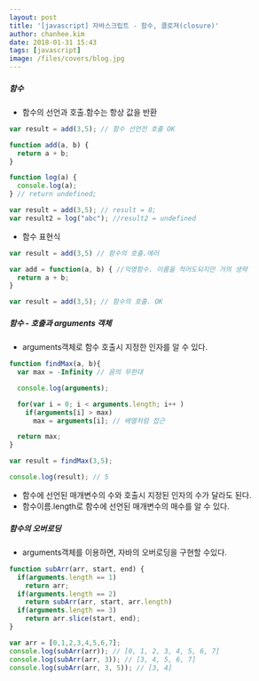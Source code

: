 ```yaml
---
layout: post
title: '[javascript] 자바스크립트 - 함수, 클로져(closure)'
author: chanhee.kim
date: 2018-01-31 15:43
tags: [javascript]
image: /files/covers/blog.jpg
---
```


##### 함수
- 함수의 선언과 호출.함수는 항상 값을 반환

``` javascript
var result = add(3,5); // 함수 선언전 호출 OK

function add(a, b) {
  return a + b;
}

function log(a) {
  console.log(a);
} // return undefined;

var result = add(3,5); // result = 8;
var result2 = log("abc"); //result2 = undefined
```

- 함수 표현식

``` javascript
var result = add(3,5) // 함수의 호출.에러

var add = function(a, b) { //익명함수. 이름을 적어도되지만 거의 생략
  return a + b;
}

var result = add(3,5); // 함수의 호출. OK
```

##### 함수 - 호출과 arguments 객체
- arguments객체로 함수 호출시 지정한 인자를 알 수 있다.

``` javascript
function findMax(a, b){
  var max = -Infinity // 음의 무한대

  console.log(arguments);

  for(var i = 0; i < arguments.length; i++ )
    if(arguments[i] > max)
      max = arguments[i]; // 배열처럼 접근

  return max;
}

var result = findMax(3,5);

console.log(result); // 5
```

- 함수에 선언된 매개변수의 수와 호출시 지정된 인자의 수가 달라도 된다.
- 함수이름.length로 함수에 선언된 매개변수의 매수를 알 수 있다.

##### 함수의 오버로딩
- arguments객체를 이용하면, 자바의 오버로딩을 구현할 수있다.

```javascript
function subArr(arr, start, end) {
  if(arguments.length == 1)
    return arr;
  if(arguments.length == 2)
    return subArr(arr, start, arr.length)
  if(arguments.length == 3)
    return arr.slice(start, end);
}

var arr = [0,1,2,3,4,5,6,7];
console.log(subArr(arr)); // [0, 1, 2, 3, 4, 5, 6, 7]
console.log(subArr(arr, 3)); // [3, 4, 5, 6, 7]
console.log(subArr(arr, 3, 5)); // [3, 4]
```
